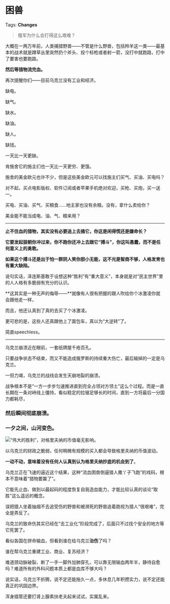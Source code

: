 # 困兽

Tags: **Changes**

> 俄军为什么会打得这么艰难？



大概在一两万年前，人类捕猎野兽——不管是什么野兽，包括羚羊这一类——最基本的战术就是蹲草丛里突然扔个斧头、投个标枪或者射一箭，没打中就跑路，打中了要害也要跑路。

**然后等猎物流完血。**

  


再次提醒你们——目前乌克兰没有工业和经济。

缺电。

缺气。

缺水。

缺油。

缺人。

缺钱。

一天比一天更缺。

肯施舍它的施主们也一天比一天更穷、更饿。

施舍的美金欧元也许不少，但是这些美金欧元可以找施主们买气、买油、买电吗？

对不起，买点电影版权、软件订阅或者苹果手机绝对欢迎，买枪、买炮，买一送一。

买电、买油、买气、买粮食……地主家也没有余粮。没有，拿什么卖给你？

美金能不能当成电、油、气、粮来用？



---

**止不住血的猎物，其实没有必要追上去捅它，你这是闲得慌还是嫌命长？**

**它要发起狠朝你冲过来，你不跑你还冲上去跟它“搏斗”，你这叫愚蠢，而不是任何意义上的勇敢。**

**如果这个搏斗还是出于怕一群阴人笑你胆小无能，这不光是智商不够，人格发育也有重大缺陷。**

说句实话，泽连斯基敢于设想这种“胜利”有“重大意义”，本身就是对“民主世界”里的人人格有多脆弱有充分的认识。

**这其实是一种无声的侮辱——**就像有人很有把握的跟人吹给你个冰激凌你就会跟他走一样，

而且，他还认真到了真的去买了个冰激凌。

更可悲的是，这些人还真跟他上了面包车，真以为“大逆转”了。

简直speechless。



---

乌克兰崩溃近在眼前，一套纸牌屋千疮百孔。

只要战争状态不结束，而又不能造成俄罗斯的持续重大伤亡，最后输掉的一定是乌克兰。

一但力竭，乌克兰的战线会发生天崩地裂的崩溃。

战争根本不是“一方一步步匀速推进直到完全占领对方领土”这么个过程。而是一直长期在一条对峙线上僵持，看似稳定的拉锯足够长的时间，直到一方将最后一分国力都耗尽，

### **然后瞬间彻底崩溃。**

### 一夕之间，山河变色。

![](https://picx1.zhimg.com/50/v2-8559bfbbe571f377d29c2c4034f5d1f0_720w.jpg?source=1940ef5c)“伟大的胜利”，对格里夫纳的币值毫无影响。

以乌克兰的财政之脆弱，任何稍微有规模的买入都会导致格里夫纳的币值波动。

**一动不动，意味着没有任何人认真到认为格里夫纳抄底的机会到了**。

  


乌克兰正在飞速的逼近这个结果，这种“流血困兽倒逼猎人撒丫子飞跑”的戏码，根本不意味着“猎物要赢了”。

它能先止血、做到以最起码的程度恢复自我造血能力，才能比较认真的谈论“取胜”这么遥远的概念。

误把猎人坐着抽烟不去追受伤的野兽和被濒死的野兽追着跑视为猎人“很艰难”，完全是弄反了。

乌克兰的致命伤其实已经在“去工业化”阶段完成了，后面只不过找个安全的地方等它死罢了。

看似各国在拼命输血，但看到谁在给乌克兰**治伤**了吗？

谁在帮乌克兰重建工业、商业、复苏经济？

难道颈动脉破裂、断了一手一脚外加肺穿孔，可以靠无限输血两年半，静待自愈吗？难道所有的外科问题本质上都是血库不够大吗？

说实话，乌克兰不折腾，说不定还能拖久一点，多休息几年积攒实力，说不定还能真正的巩固边界。

浑身插管还要打肾上腺素扶老夫起来试试，实属乱来。



